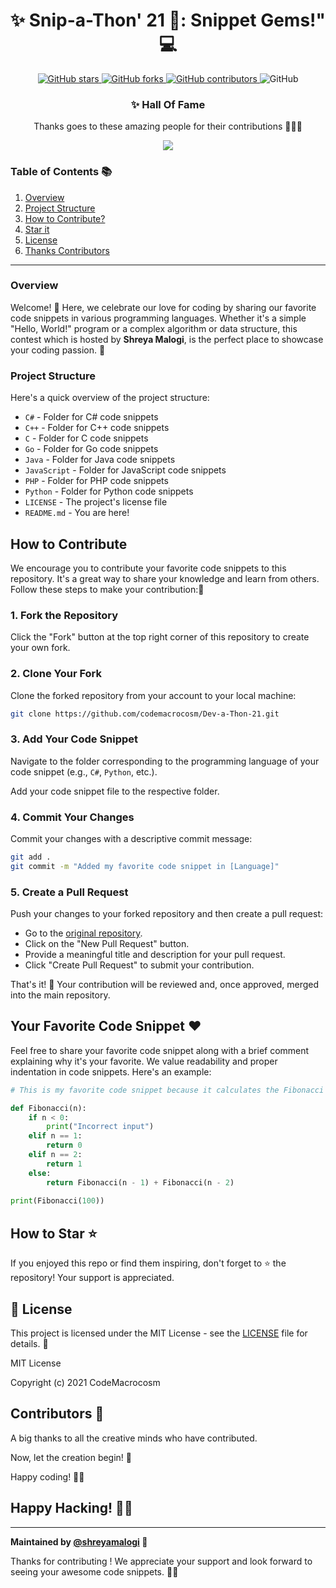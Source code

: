 

<div align="center">

# ✨ Snip-a-Thon' 21 🌟: Snippet Gems!" 💻

</div>
<p align="center">
  <a href="https://github.com/CodeMacrocosm/Snip-a-Thon-21/stargazers">
    <img src="https://img.shields.io/github/stars/CodeMacrocosm/Snip-a-Thon-21?style=flat-square" alt="GitHub stars">
  </a>
  <a href="https://github.com/CodeMacrocosm/Snip-a-Thon-21/network">
    <img src="https://img.shields.io/github/forks/CodeMacrocosm/Snip-a-Thon-21?style=flat-square" alt="GitHub forks">
  </a>
  <a href="https://github.com/codemacrocosm/Snip-a-Thon-21/graphs/contributors">
    <img src="https://img.shields.io/github/contributors/codemacrocosm/Snip-a-Thon-21.svg" alt="GitHub contributors">
  </a>
  <img src="https://img.shields.io/github/license/CodeMacrocosm/Snip-a-Thon-21" alt="GitHub">
</p>

<div align="center">

### ✨ Hall Of Fame

Thanks goes to these amazing people for their contributions 🎉🎉🎉

<a href="https://github.com/codeMacrocosm/Snip-a-Thon-21/graphs/contributors">
  <img src="https://contrib.rocks/image?repo=codeMacrocosm/Snip-a-Thon-21" />
</a>

</div>




### Table of Contents 📚

1. [Overview](#overview)
2. [Project Structure](https://github.com/CodeMacrocosm/Snip-a-Thon-21/edit/main/README.md#project-structure)
3. [How to Contribute?](#how-to-contribute)
4. [Star it](#how-to-star-)
5. [License](#-license)
6. [Thanks Contributors](#contributors-)

---


### Overview
Welcome! 🎉 Here, we celebrate our love for coding by sharing our favorite code snippets in various programming languages. Whether it's a simple "Hello, World!" program or a complex algorithm or data structure, this contest which is hosted by **Shreya Malogi**, is the perfect place to showcase your coding passion. 🚀


### Project Structure

Here's a quick overview of the project structure:

- `C#` - Folder for C# code snippets
- `C++` - Folder for C++ code snippets
- `C` - Folder for C code snippets
- `Go` - Folder for Go code snippets
- `Java` - Folder for Java code snippets
- `JavaScript` - Folder for JavaScript code snippets
- `PHP` - Folder for PHP code snippets
- `Python` - Folder for Python code snippets
- `LICENSE` - The project's license file
- `README.md` - You are here!

## How to Contribute 

We encourage you to contribute your favorite code snippets to this repository. It's a great way to share your knowledge and learn from others. Follow these steps to make your contribution:🤝

### 1. Fork the Repository

Click the "Fork" button at the top right corner of this repository to create your own fork.

### 2. Clone Your Fork

Clone the forked repository from your account to your local machine:

```bash
git clone https://github.com/codemacrocosm/Dev-a-Thon-21.git
```

### 3. Add Your Code Snippet

Navigate to the folder corresponding to the programming language of your code snippet (e.g., `C#`, `Python`, etc.).

Add your code snippet file to the respective folder.

### 4. Commit Your Changes

Commit your changes with a descriptive commit message:

```bash
git add .
git commit -m "Added my favorite code snippet in [Language]"
```

### 5. Create a Pull Request

Push your changes to your forked repository and then create a pull request:

- Go to the [original repository](https://github.com/shreyamalogi/Open-Source-Love-Hacktoberfest-2021).
- Click on the "New Pull Request" button.
- Provide a meaningful title and description for your pull request.
- Click "Create Pull Request" to submit your contribution.

That's it! 🎉 Your contribution will be reviewed and, once approved, merged into the main repository.

## Your Favorite Code Snippet ❤️

Feel free to share your favorite code snippet along with a brief comment explaining why it's your favorite. We value readability and proper indentation in code snippets. Here's an example:

```python
# This is my favorite code snippet because it calculates the Fibonacci sequence.

def Fibonacci(n): 
    if n < 0: 
        print("Incorrect input")
    elif n == 1: 
        return 0
    elif n == 2: 
        return 1
    else: 
        return Fibonacci(n - 1) + Fibonacci(n - 2)
  
print(Fibonacci(100))
```



## How to Star ⭐

If you enjoyed this repo or find them inspiring, don't forget to ⭐ the repository! Your support is appreciated.

## 📄 License

This project is licensed under the MIT License - see the [LICENSE](LICENSE) file for details. 📜

MIT License

Copyright (c) 2021 CodeMacrocosm



## Contributors 🙌

A big thanks to all the creative minds who have contributed.

Now, let the creation begin! 🎨

Happy coding! 🚀🎉

## Happy Hacking! 🎃👾



---

**Maintained by [@shreyamalogi](https://github.com/shreyamalogi) 🌟**

Thanks for contributing ! We appreciate your support and look forward to seeing your awesome code snippets. 🚀✨
